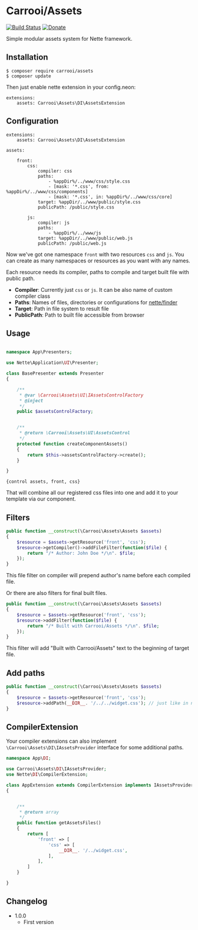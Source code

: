 # Carrooi/Assets

[![Build Status](https://travis-ci.org/Carrooi/Nette-Assets.svg?branch=master)](https://travis-ci.org/Carrooi/Nette-Assets)
[![Donate](http://b.repl.ca/v1/donate-PayPal-brightgreen.png)](https://www.paypal.com/cgi-bin/webscr?cmd=_s-xclick&hosted_button_id=WMC9CDEEYFJXC)

Simple modular assets system for Nette framework.

## Installation

```
$ composer require carrooi/assets
$ composer update
```

Then just enable nette extension in your config.neon:

```neon
extensions:
	assets: Carrooi\Assets\DI\AssetsExtension
```

## Configuration

```neon
extensions:
	assets: Carrooi\Assets\DI\AssetsExtension

assets:
	
	front:
		css:
			compiler: css
			paths:
				- %appDir%/../www/css/style.css
				- [mask: '*.css', from: %appDir%/../www/css/components]
				- [mask: '*.css', in: %appDir%/../www/css/core]
			target: %appDir/../www/public/style.css
			publicPath: /public/style.css

		js:
			compiler: js
			paths:
				- %appDir%/../www/js
			target: %appDir/../www/public/web.js
			publicPath: /public/web.js
```

Now we've got one namespace `front` with two resources `css` and `js`. You can create as many namespaces or resources as you want with any names.

Each resource needs its compiler, paths to compile and target built file with public path.

* **Compiler**: Currently just `css` or `js`. It can be also name of custom compiler class
* **Paths**: Names of files, directories or configurations for [nette/finder](https://github.com/nette/finder)
* **Target**: Path in file system to result file
* **PublicPath**: Path to built file accessible from browser

## Usage

```php

namespace App\Presenters;

use Nette\Application\UI\Presenter;

class BasePresenter extends Presenter
{

	/**
	 * @var \Carrooi\Assets\UI\IAssetsControlFactory
	 * @inject
	 */
	public $assetsControlFactory;


	/**
	 * @return \Carrooi\Assets\UI\AssetsControl
	 */
	protected function createComponentAssets()
	{
		return $this->assetsControlFactory->create();
	}

}
```

```latte
{control assets, front, css}
```

That will combine all our registered css files into one and add it to your template via our component.

## Filters

```php
public function __construct(\Carrooi\Assets\Assets $assets)
{
	$resource = $assets->getResource('front', 'css');
	$resource->getCompiler()->addFileFilter(function($file) {
		return "/* Author: John Doe */\n". $file;
	});
}
```

This file filter on compiler will prepend author's name before each compiled file.

Or there are also filters for final built files.

```php
public function __construct(\Carrooi\Assets\Assets $assets)
{
	$resource = $assets->getResource('front', 'css');
	$resource->addFilter(function($file) {
		return "/* Built with Carrooi/Assets */\n". $file;
	});
}
```

This filter will add "Built with Carrooi/Assets" text to the beginning of target file.

## Add paths

```php
public function __construct(\Carrooi\Assets\Assets $assets)
{
	$resource = $assets->getResource('front', 'css');
	$resource->addPath(__DIR__. '/../../widget.css'); // just like in neon configuration
}
```

## CompilerExtension

Your compiler extensions can also implement `\Carrooi\Assets\DI\IAssetsProvider` interface for some additional paths.

```php
namespace App\DI;

use Carrooi\Assets\DI\IAssetsProvider;
use Nette\DI\CompilerExtension;

class AppExtension extends CompilerExtension implements IAssetsProvider
{


	/**
	 * @return array
	 */
	public function getAssetsFiles()
	{
		return [
			'front' => [
				'css' => [
					__DIR__. '/../widget.css',
				],
			],
		]
	}

}
```

## Changelog

* 1.0.0
	+ First version
